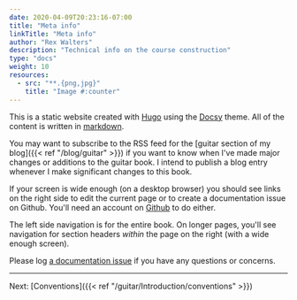 ```yaml
---
date: 2020-04-09T20:23:16-07:00
title: "Meta info"
linkTitle: "Meta info"
author: "Rex Walters"
description: "Technical info on the course construction"
type: "docs"
weight: 10
resources:
  - src: "**.{png,jpg}"
    title: "Image #:counter"
---
```


This is a static website created with [Hugo](https://gohugo.io) using the
[Docsy](https://docsy.dev) theme. All of the content is written in [markdown](https://www.markdownguide.org).

You may want to subscribe to the RSS feed for the [guitar section of my
blog]({{< ref "/blog/guitar" >}}) if you want to know when I've made major
changes or additions to the guitar book. I intend to publish a blog entry
whenever I make significant changes to this book.

If your screen is wide enough (on a desktop browser) you should see links on the
right side to edit the current page or to create a documentation issue on
Github. You'll need an account on [Github](https://github.com) to do either.

The left side navigation is for the entire book. On longer pages, you'll see
navigation for section headers *within* the page on the right (with a wide
enough screen).

Please log [a documentation
issue](https://github.com/wrex/rexs.tips/issues/new?title=General%20query) if
you have any questions or concerns.

--- 

Next: [Conventions]({{< ref "/guitar/Introduction/conventions" >}})
